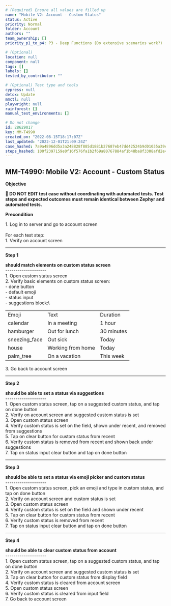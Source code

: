 ```yaml
---
# (Required) Ensure all values are filled up
name: "Mobile V2: Account - Custom Status"
status: Active
priority: Normal
folder: Account
authors: ""
team_ownership: []
priority_p1_to_p4: P3 - Deep Functions (Do extensive scenarios work?)

# (Optional)
location: null
component: null
tags: []
labels: []
tested_by_contributor: ""

# (Optional) Test type and tools
cypress: null
detox: Update
mmctl: null
playwright: null
rainforest: []
manual_test_environments: []

# Do not change
id: 28629017
key: MM-T4990
created_on: "2022-08-15T18:17:07Z"
last_updated: "2022-12-01T21:09:24Z"
case_hashed: 7a9a4896dd5a3a248828f885d1881b27687eb47dd42524b9d01035a39c61c95cf2db00b4d2d51092b38a68bdb5f88dcd
steps_hashed: 100f2397159e0f16f576fa1b2f69a80767884af1b48ba8f3308afd2e49e63b1ed9e4ec41451df227ae3b9de352a96377
---
```


<!-- (Auto-generated) Based on frontmatter's "key" and "name" -->

## MM-T4990: Mobile V2: Account - Custom Status

**Objective**

**🛑 DO NOT EDIT test case without coordinating with automated tests. Test steps and expected outcomes must remain identical between Zephyr and automated tests.**

**Precondition**

1\. Log in to server and go to account screen\
\
For each test step:\
1\. Verify on account screen

---

**Step 1**

**should match elements on custom status screen**\
\--------------------\
1\. Open custom status screen\
2\. Verify basic elements on custom status screen:\
\- done button\
\- default emoji\
\- status input\
\- suggestions block:\\

|                |                   |            |
| -------------- | ----------------- | ---------- |
| Emoji          | Text              | Duration   |
| calendar       | In a meeting      | 1 hour     |
| hamburger      | Out for lunch     | 30 minutes |
| sneezing\_face | Out sick          | Today      |
| house          | Working from home | Today      |
| palm\_tree     | On a vacation     | This week  |

3\. Go back to account screen

---

**Step 2**

**should be able to set a status via suggestions**\
\--------------------\
1\. Open custom status screen, tap on a suggested custom status, and tap on done button\
2\. Verify on account screen and suggested custom status is set\
3\. Open custom status screen\
4\. Verify custom status is set on the field, shown under recent, and removed from suggestions\
5\. Tap on clear button for custom status from recent\
6\. Verify custom status is removed from recent and shown back under suggestions\
7\. Tap on status input clear button and tap on done button

---

**Step 3**

**should be able to set a status via emoji picker and custom status**\
\--------------------\
1\. Open custom status screen, pick an emoji and type in custom status, and tap on done button\
2\. Verify on account screen and custom status is set\
3\. Open custom status screen\
4\. Verify custom status is set on the field and shown under recent\
5\. Tap on clear button for custom status from recent\
6\. Verify custom status is removed from recent\
7\. Tap on status input clear button and tap on done button

---

**Step 4**

**should be able to clear custom status from account**\
\--------------------\
1\. Open custom status screen, tap on a suggested custom status, and tap on done button\
2\. Verify on account screen and suggested custom status is set\
3\. Tap on clear button for custom status from display field\
4\. Verify custom status is cleared from account screen\
5\. Open custom status screen\
6\. Verify custom status is cleared from input field\
7\. Go back to account screen
